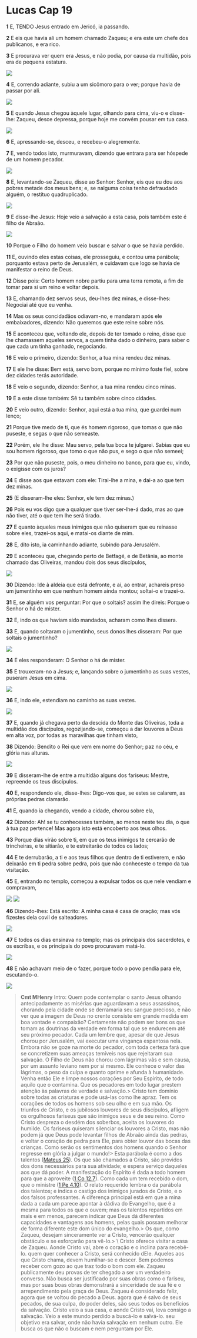 # Lucas Cap 19

**1** 	E, TENDO Jesus entrado em Jericó, ia passando.

**2** 	E eis que havia ali um homem chamado Zaqueu; e era este um chefe dos publicanos, e era rico.

**3** 	E procurava ver quem era Jesus, e não podia, por causa da multidão, pois era de pequena estatura.

![](../Images/SweetPublishing/42-19-1.jpg) 

**4** 	E, correndo adiante, subiu a um sicômoro para o ver; porque havia de passar por ali.

![](../Images/SweetPublishing/42-19-2.jpg) 

**5** 	E quando Jesus chegou àquele lugar, olhando para cima, viu-o e disse-lhe: Zaqueu, desce depressa, porque hoje me convém pousar em tua casa.

![](../Images/SweetPublishing/42-19-3.jpg) 

**6** 	E, apressando-se, desceu, e recebeu-o alegremente.

**7** 	E, vendo todos isto, murmuravam, dizendo que entrara para ser hóspede de um homem pecador.

![](../Images/SweetPublishing/42-19-4.jpg) 

**8** 	E, levantando-se Zaqueu, disse ao Senhor: Senhor, eis que eu dou aos pobres metade dos meus bens; e, se nalguma coisa tenho defraudado alguém, o restituo quadruplicado.

![](../Images/SweetPublishing/42-19-5.jpg) 

**9** 	E disse-lhe Jesus: Hoje veio a salvação a esta casa, pois também este é filho de Abraão.

![](../Images/SweetPublishing/42-19-6.jpg) 

**10** 	Porque o Filho do homem veio buscar e salvar o que se havia perdido.

**11** 	E, ouvindo eles estas coisas, ele prosseguiu, e contou uma parábola; porquanto estava perto de Jerusalém, e cuidavam que logo se havia de manifestar o reino de Deus.

**12** 	Disse pois: Certo homem nobre partiu para uma terra remota, a fim de tomar para si um reino e voltar depois.

**13** 	E, chamando dez servos seus, deu-lhes dez minas, e disse-lhes: Negociai até que eu venha.

**14** 	Mas os seus concidadãos odiavam-no, e mandaram após ele embaixadores, dizendo: Não queremos que este reine sobre nós.

**15** 	E aconteceu que, voltando ele, depois de ter tomado o reino, disse que lhe chamassem aqueles servos, a quem tinha dado o dinheiro, para saber o que cada um tinha ganhado, negociando.

**16** 	E veio o primeiro, dizendo: Senhor, a tua mina rendeu dez minas.

**17** 	E ele lhe disse: Bem está, servo bom, porque no mínimo foste fiel, sobre dez cidades terás autoridade.

**18** 	E veio o segundo, dizendo: Senhor, a tua mina rendeu cinco minas.

**19** 	E a este disse também: Sê tu também sobre cinco cidades.

**20** 	E veio outro, dizendo: Senhor, aqui está a tua mina, que guardei num lenço;

**21** 	Porque tive medo de ti, que és homem rigoroso, que tomas o que não puseste, e segas o que não semeaste.

**22** 	Porém, ele lhe disse: Mau servo, pela tua boca te julgarei. Sabias que eu sou homem rigoroso, que tomo o que não pus, e sego o que não semeei;

**23** 	Por que não puseste, pois, o meu dinheiro no banco, para que eu, vindo, o exigisse com os juros?

**24** 	E disse aos que estavam com ele: Tirai-lhe a mina, e dai-a ao que tem dez minas.

**25** 	(E disseram-lhe eles: Senhor, ele tem dez minas.)

**26** 	Pois eu vos digo que a qualquer que tiver ser-lhe-á dado, mas ao que não tiver, até o que tem lhe será tirado.

**27** 	E quanto àqueles meus inimigos que não quiseram que eu reinasse sobre eles, trazei-os aqui, e matai-os diante de mim.

**28** 	E, dito isto, ia caminhando adiante, subindo para Jerusalém.

**29** 	E aconteceu que, chegando perto de Betfagé, e de Betânia, ao monte chamado das Oliveiras, mandou dois dos seus discípulos,

![](../Images/SweetPublishing/40-21-1.jpg) 

**30** 	Dizendo: Ide à aldeia que está defronte, e aí, ao entrar, achareis preso um jumentinho em que nenhum homem ainda montou; soltai-o e trazei-o.

**31** 	E, se alguém vos perguntar: Por que o soltais? assim lhe direis: Porque o Senhor o há de mister.

**32** 	E, indo os que haviam sido mandados, acharam como lhes dissera.

**33** 	E, quando soltaram o jumentinho, seus donos lhes disseram: Por que soltais o jumentinho?

![](../Images/SweetPublishing/40-21-2.jpg) 

**34** 	E eles responderam: O Senhor o há de mister.

**35** 	E trouxeram-no a Jesus; e, lançando sobre o jumentinho as suas vestes, puseram Jesus em cima.

![](../Images/SweetPublishing/40-21-3.jpg) 

**36** 	E, indo ele, estendiam no caminho as suas vestes.

![](../Images/SweetPublishing/40-21-4.jpg) 

**37** 	E, quando já chegava perto da descida do Monte das Oliveiras, toda a multidão dos discípulos, regozijando-se, começou a dar louvores a Deus em alta voz, por todas as maravilhas que tinham visto,

**38** 	Dizendo: Bendito o Rei que vem em nome do Senhor; paz no céu, e glória nas alturas.

![](../Images/SweetPublishing/40-21-5.jpg) 

**39** 	E disseram-lhe de entre a multidão alguns dos fariseus: Mestre, repreende os teus discípulos.

**40** 	E, respondendo ele, disse-lhes: Digo-vos que, se estes se calarem, as próprias pedras clamarão.

**41** 	E, quando ia chegando, vendo a cidade, chorou sobre ela,

**42** 	Dizendo: Ah! se tu conhecesses também, ao menos neste teu dia, o que à tua paz pertence! Mas agora isto está encoberto aos teus olhos.

**43** 	Porque dias virão sobre ti, em que os teus inimigos te cercarão de trincheiras, e te sitiarão, e te estreitarão de todos os lados;

**44** 	E te derrubarão, a ti e aos teus filhos que dentro de ti estiverem, e não deixarão em ti pedra sobre pedra, pois que não conheceste o tempo da tua visitação.

**45** 	E, entrando no templo, começou a expulsar todos os que nele vendiam e compravam,

![](../Images/SweetPublishing/40-21-7.jpg) ![](../Images/SweetPublishing/40-21-8.jpg) 

**46** 	Dizendo-lhes: Está escrito: A minha casa é casa de oração; mas vós fizestes dela covil de salteadores.

![](../Images/SweetPublishing/40-21-9.jpg) 

**47** 	E todos os dias ensinava no templo; mas os principais dos sacerdotes, e os escribas, e os principais do povo procuravam matá-lo.

![](../Images/SweetPublishing/42-19-15.jpg) 

**48** 	E não achavam meio de o fazer, porque todo o povo pendia para ele, escutando-o.

![](../Images/SweetPublishing/41-11-11.jpg) 


> **Cmt MHenry** Intro: Quem pode contemplar o santo Jesus olhando antecipadamente as misérias que aguardavam a seus assassinos, chorando pela cidade onde se derramaria seu sangue precioso, e não ver que a imagem de Deus no crente consiste em grande medida em boa vontade e compaixão? Certamente não podem ser bons os que tomam as doutrinas da verdade em forma tal que se endurecem até seu próximo pecador. Cada um lembre que, apesar de que Jesus chorou por Jerusalém, vai executar uma vingança espantosa nela. Embora não se goze na morte do pecador, com toda certeza fará que se concretizem suas ameaças temíveis nos que rejeitaram sua salvação. O Filho de Deus não chorou com lágrimas vãs e sem causa, por um assunto leviano nem por si mesmo. Ele conhece o valor das lágrimas, o peso da culpa e quanto oprime e afunda à humanidade. Venha então Ele e limpe nossos corações por Seu Espírito, de todo aquilo que o contamina. Que os pecadores em todo lugar prestem atenção às palavras de verdade e salvação.> Cristo tem domínio sobre todas as criaturas e pode usá-las como lhe apraz. Tem os corações de todos os homens sob seu olho e em sua mão. Os triunfos de Cristo, e os jubilosos louvores de seus discípulos, afligem os orgulhosos fariseus que são inimigos seus e de seu reino. Como Cristo despreza o desdém dos soberbos, aceita os louvores do humilde. Os fariseus quiseram silenciar os louvores a Cristo, mas não podem já que Deus pode levantar filhos de Abraão ainda das pedras, e voltar o coração de pedra para Ele, para obter louvor das bocas das crianças. Como serão os sentimentos dos homens quando o Senhor regresse em glória a julgar o mundo!> Esta parábola é como a dos talentos ([Mateus 25](../40N-Mt/25.md#0)). Os que são chamados a Cristo, são providos dos dons necessários para sua atividade; e espera serviço daqueles aos que dá poder. A manifestação do Espírito é dada a todo homem para que a aproveite ([1 Co 12.7](../46N-1Co/12.md#7)). Como cada um tem recebido o dom, que o ministre ([1 Pe 4.10](../60N-1Pe/04.md#10)). O relato requerido lembra o da parábola dos talentos; e indica o castigo dos inimigos jurados de Cristo, e o dos falsos professantes. A diferença principal está em que a mina dada a cada um parece apontar à dádiva do Evangelho, que é a mesma para todos os que o ouvem; mas os talentos repartidos em mais e em menos, parecem indicar que Deus dá diferentes capacidades e vantagens aos homens, pelas quais possam melhorar de forma diferente este dom único do evangelho.> Os que, como Zaqueu, desejam sinceramente ver a Cristo, vencerão qualquer obstáculo e se esforçarão para vê-lo.\> \ Cristo oferece visitar a casa de Zaqueu. Aonde Cristo vai, abre o coração e o inclina para recebê-lo. quem quer conhecer a Cristo, será conhecido dEle. Aqueles aos que Cristo chama, devem humilhar-se e descer. Bem podemos receber com gozo ao que traz todo o bom com ele. Zaqueu publicamente deu provas de ter chegado a ser um verdadeiro converso. Não busca ser justificado por suas obras como o fariseu, mas por suas boas obras demonstrará a sinceridade de sua fé e o arrependimento pela graça de Deus. Zaqueu é considerado feliz, agora que se voltou do pecado a Deus. agora que é salvo de seus pecados, de sua culpa, do poder deles, são seus todos os benefícios da salvação. Cristo veio a sua casa, e aonde Cristo vai, leva consigo a salvação. Veio a este mundo perdido a buscá-lo e salvá-lo. seu objetivo era salvar, onde não havia salvação em nenhum outro. Ele busca os que não o buscam e nem perguntam por Ele.